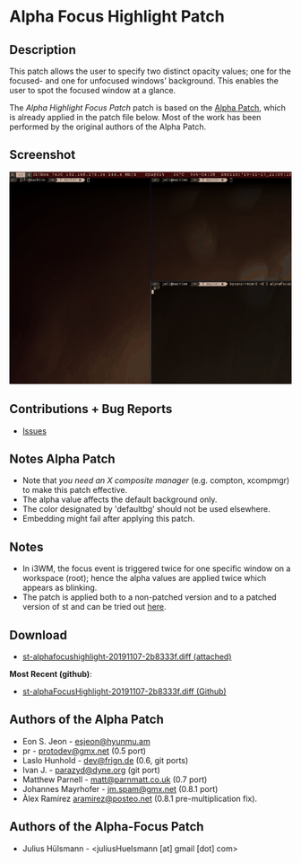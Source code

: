 Alpha Focus Highlight Patch
===========================

Description
-----------
This patch allows the user to specify two distinct opacity values; one for the
focused- and one for unfocused windows' background.  This enables the user to
spot the focused window at a glance.

The *Alpha Highlight Focus Patch* patch is based on the
[Alpha Patch](https://st.suckless.org/patches/alpha/),
which is already applied in the patch file below. Most of the work has been performed by the
original authors of the Alpha Patch.

Screenshot
----------
![Screenshot](alphaFocus.gif)

Contributions + Bug Reports
---------------------------
* [Issues](https://github.com/juliusHuelsmann/st/issues?q=is%3Aopen+is%3Aissue+label%3AalphaFocusHighlight)


Notes Alpha Patch
-----------------
* Note that *you need an X composite manager* (e.g. compton, xcompmgr) to make
  this patch effective.
* The alpha value affects the default background only.
* The color designated by 'defaultbg' should not be used elsewhere.
* Embedding might fail after applying this patch.


Notes
-----
* In i3WM, the focus event is triggered twice for one specific window on a workspace (root);
  hence the alpha values are applied twice which appears as blinking.
* The patch is applied both to a non-patched version and to a patched version of st
  and can be tried out [here](https://github.com/juliusHuelsmann/st).


Download
--------
* [st-alphafocushighlight-20191107-2b8333f.diff (attached)](st-alphafocushighlight-20191107-2b8333f.diff)

**Most Recent (github)**:
* [st-alphaFocusHighlight-20191107-2b8333f.diff (Github)](https://github.com/juliusHuelsmann/st/releases/download/patchesV1/st-alphaFocusHighlight-20191107-2b8333f.diff)


Authors of the Alpha Patch
--------------------------
* Eon S. Jeon - <esjeon@hyunmu.am>
* pr - <protodev@gmx.net> (0.5 port)
* Laslo Hunhold - <dev@frign.de> (0.6, git ports)
* Ivan J. - <parazyd@dyne.org> (git port)
* Matthew Parnell - <matt@parnmatt.co.uk> (0.7 port)
* Johannes Mayrhofer - <jm.spam@gmx.net> (0.8.1 port)
* Àlex Ramírez <aramirez@posteo.net> (0.8.1 pre-multiplication fix).


Authors of the Alpha-Focus Patch
--------------------------------
* Julius Hülsmann - <juliusHuelsmann [at] gmail [dot] com>

